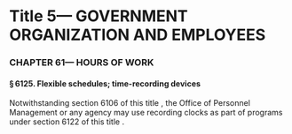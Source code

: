 
# Title 5— GOVERNMENT ORGANIZATION AND EMPLOYEES
### CHAPTER 61— HOURS OF WORK
#### § 6125. Flexible schedules; time-recording devices

Notwithstanding section 6106 of this title , the Office of Personnel Management or any agency may use recording clocks as part of programs under section 6122 of this title .

